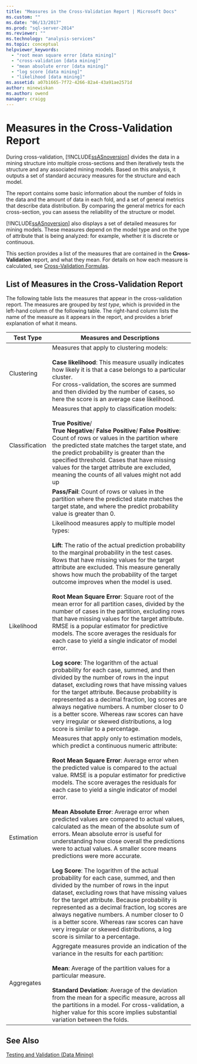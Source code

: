 ```yaml
---
title: "Measures in the Cross-Validation Report | Microsoft Docs"
ms.custom: ""
ms.date: "06/13/2017"
ms.prod: "sql-server-2014"
ms.reviewer: ""
ms.technology: "analysis-services"
ms.topic: conceptual
helpviewer_keywords: 
  - "root mean square error [data mining]"
  - "cross-validation [data mining]"
  - "mean absolute error [data mining]"
  - "log score [data mining]"
  - "likelihood [data mining]"
ms.assetid: a07b1665-7f72-4266-82a4-43a91ae2571d
author: minewiskan
ms.author: owend
manager: craigg
---
```

# Measures in the Cross-Validation Report
  During cross-validation, [!INCLUDE[ssASnoversion](../../includes/ssasnoversion-md.md)] divides the data in a mining structure into multiple cross-sections and then iteratively tests the structure and any associated mining models. Based on this analysis, it outputs a set of standard accuracy measures for the structure and each model.  
  
 The report contains some basic information about the number of folds in the data and the amount of data in each fold, and a set of general metrics that describe data distribution. By comparing the general metrics for each cross-section, you can assess the reliability of the structure or model.  
  
 [!INCLUDE[ssASnoversion](../../includes/ssasnoversion-md.md)] also displays a set of detailed measures for mining models. These measures depend on the model type and on the type of attribute that is being analyzed: for example, whether it is discrete or continuous.  
  
 This section provides a list of the measures that are contained in the **Cross-Validation** report, and what they mean. For details on how each measure is calculated, see [Cross-Validation Formulas](cross-validation-formulas.md).  
  
## List of Measures in the Cross-Validation Report  
 The following table lists the measures that appear in the cross-validation report. The measures are grouped by *test type*, which is provided in the left-hand column of the following table. The right-hand column lists the name of the measure as it appears in the report, and provides a brief explanation of what it means.  
  
|Test Type|Measures and Descriptions|  
|---------------|-------------------------------|  
|Clustering|Measures that apply to clustering models:<br /><br /> **Case likelihood**: This measure usually indicates how likely it is that a case belongs to a particular cluster. <br />                      For cross-validation, the scores are summed and then divided by the number of cases, so here the score is an average case likelihood.|  
|Classification|Measures that apply to classification models:<br /><br /> **True Positive**/<br />                      **True Negative**/ **False Positive**/ **False Positive**: Count of rows or values in the partition where the predicted state matches the target state, and the predict probability is greater than the specified threshold. Cases that have missing values for the target attribute are excluded, meaning the counts of all values might not add up|  
||**Pass/Fail**: Count of rows or values in the partition where the predicted state matches the target state, and where the predict probability value is greater than 0.|  
|Likelihood|Likelihood measures apply to multiple model types:<br /><br /> **Lift**: The ratio of the actual prediction probability to the marginal probability in the test cases. Rows that have missing values for the target attribute are excluded. This measure generally shows how much the probability of the target outcome improves when the model is used.<br /><br /> **Root Mean Square Error**: Square root of the mean error for all partition cases, divided by the number of cases in the partition, excluding rows that have missing values for the target attribute. RMSE is a popular estimator for predictive models. The score averages the residuals for each case to yield a single indicator of model error.<br /><br /> **Log score**: The logarithm of the actual probability for each case, summed, and then divided by the number of rows in the input dataset, excluding rows that have missing values for the target attribute. Because probability is represented as a decimal fraction, log scores are always negative numbers. A number closer to 0 is a better score. Whereas raw scores can have very irregular or skewed distributions, a log score is similar to a percentage.|  
|Estimation|Measures that apply only to estimation models, which predict a continuous numeric attribute:<br /><br /> **Root Mean Square Error**: Average error when the predicted value is compared to the actual value. RMSE is a popular estimator for predictive models. The score averages the residuals for each case to yield a single indicator of model error.<br /><br /> **Mean Absolute Error**: Average error when predicted values are compared to actual values, calculated as the mean of the absolute sum of errors. Mean absolute error is useful for understanding how close overall the predictions were to actual values. A smaller score means predictions were more accurate.<br /><br /> **Log Score**: The logarithm of the actual probability for each case, summed, and then divided by the number of rows in the input dataset, excluding rows that have missing values for the target attribute. Because probability is represented as a decimal fraction, log scores are always negative numbers. A number closer to 0 is a better score. Whereas raw scores can have very irregular or skewed distributions, a log score is similar to a percentage.|  
|Aggregates|Aggregate measures provide an indication of the variance in the results for each partition:<br /><br /> **Mean**: Average of the partition values for a particular measure.<br /><br /> **Standard Deviation**: Average of the deviation from the mean for a specific measure, across all the partitions in a model. For cross-validation, a higher value for this score implies substantial variation between the folds.|  
  
## See Also  
 [Testing and Validation &#40;Data Mining&#41;](testing-and-validation-data-mining.md)  
  
  

